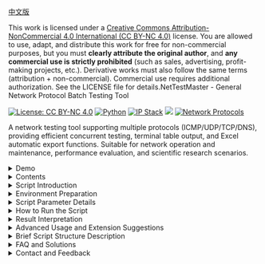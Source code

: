 [中文版](README.md)

This work is licensed under a [Creative Commons Attribution-NonCommercial 4.0 International (CC BY-NC 4.0)](https://creativecommons.org/licenses/by-nc/4.0/deed.en) license. You are allowed to use, adapt, and distribute this work for free for non-commercial purposes, but you must **clearly attribute the original author**, and **any commercial use is strictly prohibited** (such as sales, advertising, profit-making projects, etc.). Derivative works must also follow the same terms (attribution + non-commercial). Commercial use requires additional authorization. See the LICENSE file for details.NetTestMaster - General Network Protocol Batch Testing Tool

[![License: CC BY-NC 4.0](https://img.shields.io/badge/License-CC%20BY--NC%204.0-EF9421.svg?logo=creative-commons&logoColor=white)](https://creativecommons.org/licenses/by-nc/4.0/)
[![Python](https://img.shields.io/badge/Python-3776AB.svg?logo=python&logoColor=white)](https://www.python.org/)
[![IP Stack](https://img.shields.io/badge/IP_Stack-IPv4%20|%20IPv6-0066CC.svg?logo=cloudflare&logoColor=white)](https://en.wikipedia.org/wiki/IPv6)
![](https://img.shields.io/badge/OS-Windows%7CLinux%7CmacOS-green)
[![Network Protocols](https://img.shields.io/badge/Protocols-ICMP%20|%20UDP%20|%20TCP%20|%20DNS-8A2BE2.svg?logo=icloud&logoColor=white)](https://en.wikipedia.org/wiki/Internet_protocol_suite)

A network testing tool supporting multiple protocols (ICMP/UDP/TCP/DNS), providing efficient concurrent testing, terminal table output, and Excel automatic export functions. Suitable for network operation and maintenance, performance evaluation, and scientific research scenarios.

<details>
<summary>Demo</summary>

![](https://github.com/fovik1314/NetTestMaster/blob/c7f8e2959ee02be024c2325ed2638b774b8a6a1f/Demo/Demo.png)

</details>

<details>
<summary>Contents</summary>

1. [Demo](#Demo)
2. [Contents](#Contents)
3. [Script Introduction](#Script-Introduction)
4. [Environment Preparation](#Environment-Preparation)
5. [Script Structure Description](#Script-Structure-Description)
6. [Script Parameter Details](#Script-Parameter-Details)
7. [How to Run the Script](#How-to-Run-the-Script)
8. [Result Interpretation](#Result-Interpretation)
9. [Advanced Usage and Extension Suggestions](#Advanced-Usage-and-Extension-Suggestions)
10. [Brief Script Structure Description](#Brief-Script-Structure-Description)
11. [FAQ and Solutions](#FAQ-and-Solutions)
12. [Contact and Feedback](#Contact-and-Feedback)

</details>

<details>
<summary>Script Introduction</summary>

`NetTestMaster` is a network speed testing tool that supports multiple protocols (ICMP/UDP/TCP/DNS), multi-threaded concurrency, breakpoint resume, automatic Excel export, and beautiful terminal table output. It is mainly used for batch testing the network connectivity, latency, packet loss rate, protocol compatibility, etc. of major public DNS servers (or custom targets). It supports IPv4/IPv6, beautiful terminal table output, and automatic Excel export, suitable for network operation and maintenance, education, scientific research, and other scenarios.

---

</details>

<details>
<summary>Environment Preparation</summary>

### 1. Python Environment

- Operating systems: Windows, Linux, macOS are all supported.
- Python 3.7 or above is recommended.
- Windows users are advised to run as "Administrator" (required for ICMP protocol).

### 2. Required Dependencies

The script depends on the following third-party libraries:

- ping3
- pandas
- wcwidth
- dnspython
- openpyxl

### Installation command (recommended to execute in command line/terminal):

You can execute the script for one-click automatic installation

```bash
pip install ping3 pandas wcwidth dnspython openpyxl
```

If you encounter network issues, you can use the Tsinghua mirror:

```
pip install -i https://pypi.tuna.tsinghua.edu.cn/simple ping3 pandas wcwidth dnspython openpyxl
```

### Script Structure Description

- **Dependency Import Section**: All used libraries
- **Utility Function Section**: Such as getting desktop path, timestamp, protocol packet size, etc.
- **Configuration Parameter Section**: Centralized management of all adjustable parameters
- **Excel Export Format Section**: Table headers, column widths, alignment, etc.
- **DNS and Country Mapping Table**: Common DNS and attribution
- **Breakpoint Resume Section**: Speed test interruption recovery
- **Domain Name Resolution Section**: Local/specified DNS resolution
- **Speed Test and Scheduling Section**: Core speed test logic
- **Table Format Section**: Terminal output beautification
- **Main Function**: Main process, table output, Excel export
- **Program Entry**: Automatically executed when run directly

</details>

<details>
<summary>Script Parameter Details</summary>

All parameters are centralized in the `config` dictionary and can be flexibly modified. The main parameters are as follows:

### 1. Basic Parameters

| Parameter Name      | Description                                      | Example/Default |
| -------------------| ------------------------------------------------ | -------------- |
| total_scan_time    | Total scan time limit (seconds), forced termination on timeout | 60             |
| concurrent_threads | Number of concurrent threads, the larger the faster, recommended between 50~200 | 100            |
| timeout            | Timeout for a single request (seconds)           | 0.5            |
| protocol_type      | Test protocol type: ICMP, UDP, TCP               | "UDP"          |
| enable_ipv6        | Whether to enable IPv6 testing                   | False          |
| use_local_ip       | Whether to display local outbound IP             | True           |
| resolved_ip_type   | IP type to resolve: 'A' (IPv4), 'AAAA' (IPv6), 'auto' | "A"        |

### 2. Test Target Parameters

| Parameter Name      | Description                                      | Example/Default |
| -------------------| ------------------------------------------------ | -------------- |
| test_count_per_dns | Number of tests per target                       | 3              |
| test_domain        | Specify test domain (leave blank to test IP by protocol type) | "www.baidu.com" |
| total_test_count   | Limit total number of tests (None for unlimited) | None           |

### 3. Export Parameters

| Parameter Name         | Description                                    | Example/Default |
| ----------------------| ---------------------------------------------- | -------------- |
| export_to_desktop     | Whether to export to desktop                   | True           |
| export_to_script_dir  | Whether to export to the script directory      | False          |
| export_path           | Fallback export path (automatically generated) | Auto-generated |

### 4. Display and Export Field Parameters

| Parameter Name      | Description                                      | Example/Default |
| -------------------| ------------------------------------------------ | -------------- |
| top_n              | Show/export top N results                        | 30             |
| show_config        | Whether to output configuration section content   | True           |
| show_recv_sent     | Whether to output Recv/Sent data                 | True           |
| show_loss_rate     | Whether to output packet loss rate               | True           |
| show_protocol      | Whether to output protocol type                  | True           |
| show_country       | Whether to output country                        | True           |
| show_packet_size   | Whether to output test packet size               | True           |

### 5. Breakpoint Resume Parameters

| Parameter Name      | Description                                      | Example/Default |
| -------------------| ------------------------------------------------ | -------------- |
| enable_resume      | Whether to enable breakpoint resume function      | False          |
| resume_file        | Breakpoint resume record file                     | "scan_resume.json" |

### 6. Protocol Test Packet Size Parameters

| Parameter Name      | Description                                      | Example/Default |
| -------------------| ------------------------------------------------ | -------------- |
| packet_size        | Test packet size (bytes): int for custom, "default" recommended, "auto" dynamic | "auto" |

---

</details>

<details>
<summary>How to Run the Script</summary>

### 1. Modify Parameters

- Open `NetTestMaster.py` with a text editor (such as VSCode, Notepad++).
- Find the `config = { ... }` block and modify the parameters as needed.

### 2. Run the Script

#### Windows

- Open Command Prompt (cmd) or PowerShell as administrator.
- Switch to the script directory:

```bash
cd path\to\NetTestMaster.py\folder
```

- Run the script:

```bash
python NetTestMaster.py
```

#### Linux/Mac

- Open the terminal, switch to the script directory, and run:

```bash
python3 NetTestMaster.py
```

---

</details>

<details>
<summary>Result Interpretation</summary>

### 1. Terminal Output

- Outputs each DNS's latency, packet loss rate, protocol, country, etc. in a beautiful table format.
- Supports adaptive width, alignment, and folding display for long IPs.
- The end will display total time used, export path, and other information.

### 2. Excel Export

- By default, exports to the desktop (configurable).
- File name like `NetTest_20240601_153000.xlsx`, containing all table fields.
- Table headers and content are automatically beautified, packet loss rate is in percentage format for easy analysis.

### 3. Breakpoint Resume

- After enabling `enable_resume`, speed test interruptions can automatically resume progress.
- Breakpoint file is `scan_resume.json`, parameter changes will automatically clear it.

</details>

<details>
<summary>Advanced Usage and Extension Suggestions</summary>

### 1. Custom Targets

- By default, tests the built-in DNS list.
- To customize targets, modify the `DNS_NAMES` dictionary to add or remove target IPs and names, or extend the `addresses` generation logic.

### 2. Test Domain

- After setting `test_domain`, DNS query protocol is forcibly used, and the speed of each DNS resolving the domain is counted.

### 3. IPv6 Support

- Set `enable_ipv6=True` to test IPv6 DNS.
- Ensure the local machine has an IPv6 network environment.

### 4. Multi-path Export

- Setting both `export_to_desktop` and `export_to_script_dir` will export to both the desktop and the script directory.

### 5. Support for Batch Import of Targets

- Can be extended to read target lists from files (such as CSV, TXT).

### 6. Command Line Parameter Support

- Use `argparse` to add command line parameters for dynamically specifying configuration files, targets, export paths, etc.

### 7. Intelligent Packet Size

- In `get_packet_size` or `test_ping`, dynamically adjust packet size based on packet loss rate, latency, etc.

### 8. Logging and Debugging

- Introduce `logging` to replace `print`, supporting multi-level logging and file output.

---

</details>

<details>
<summary>Brief Script Structure Description</summary>

- **Utility Function Section**: Such as getting desktop path, timestamp, IP judgment, etc.
- **Configuration Parameter Section**: Centralized management of all adjustable parameters.
- **Excel Export Format Section**: Unified settings for table headers, column widths, alignment, etc.
- **DNS List and Country Mapping**: Built-in common DNS and attribution.
- **Breakpoint Resume Section**: Supports speed test interruption recovery.
- **Domain Name Resolution Section**: Supports local and specified DNS resolution.
- **Core Speed Test Section**: Multi-protocol speed test, concurrent scheduling, statistics.
- **Table Output Section**: Beautiful terminal table output.
- **Main Function**: Main process scheduling, sorting, export.
- **Program Entry**: Automatically executes speed test when run directly.

---

</details>

<details>
<summary>FAQ and Solutions</summary>

- **Dependency not installed**: Please check if all dependencies are installed.
- **ICMP insufficient permissions**: Please run as administrator, or switch to TCP/UDP protocol.
- **Excel cannot be opened/garbled**: Please ensure Excel supports UTF-8, or change the font.
- **IPv6 cannot be tested**: Please confirm the local IPv6 network is normal.
- **Network unreachable/timeout**: Check local network and target DNS reachability, and appropriately increase `timeout`.
- **Breakpoint resume invalid**: Please confirm the local IPv6 network is normal. Set `enable_resume` to True, and do not manually delete `resume_file`.

---

</details>

<details>
<summary>Contact and Feedback</summary>

- **Author**: LanHong
- **Contact**: xyz9010@outlook.com

---

**Wish you a pleasant experience! If you need further customization or encounter any problems, feel free to ask!**

</details> 